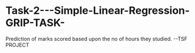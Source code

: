 # Task-2---Simple-Linear-Regression-GRIP-TASK-
Prediction of marks scored based upon the no of hours they studied.   --TSF PROJECT
